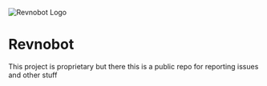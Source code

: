 ![Revnobot Logo]("https://cdn.discordapp.com/avatars/711582152940060859/0ea2fef30789a150503720369a46c362.png?size=128" "Revnobot Logo")
# Revnobot
This project is proprietary but there this is a public repo for reporting issues and other stuff
